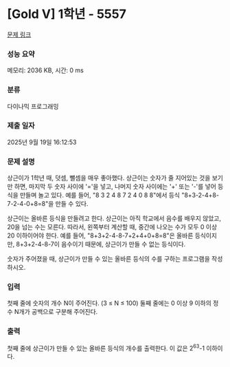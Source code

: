 # [Gold V] 1학년 - 5557 

[문제 링크](https://www.acmicpc.net/problem/5557) 

### 성능 요약

메모리: 2036 KB, 시간: 0 ms

### 분류

다이나믹 프로그래밍

### 제출 일자

2025년 9월 19일 16:12:53

### 문제 설명

<p>상근이가 1학년 때, 덧셈, 뺄셈을 매우 좋아했다. 상근이는 숫자가 줄 지어있는 것을 보기만 하면, 마지막 두 숫자 사이에 '='을 넣고, 나머지 숫자 사이에는 '+' 또는 '-'를 넣어 등식을 만들며 놀고 있다. 예를 들어, "8 3 2 4 8 7 2 4 0 8 8"에서 등식 "8+3-2-4+8-7-2-4-0+8=8"을 만들 수 있다.</p>

<p>상근이는 올바른 등식을 만들려고 한다. 상근이는 아직 학교에서 음수를 배우지 않았고, 20을 넘는 수는 모른다. 따라서, 왼쪽부터 계산할 때, 중간에 나오는 수가 모두 0 이상 20 이하이어야 한다. 예를 들어, "8+3+2-4-8-7+2+4+0+8=8"은 올바른 등식이지만, 8+3+2-4-8-7이 음수이기 때문에, 상근이가 만들 수 없는 등식이다.</p>

<p>숫자가 주어졌을 때, 상근이가 만들 수 있는 올바른 등식의 수를 구하는 프로그램을 작성하시오.</p>

### 입력 

 <p>첫째 줄에 숫자의 개수 N이 주어진다. (3 ≤ N ≤ 100) 둘째 줄에는 0 이상 9 이하의 정수 N개가 공백으로 구분해 주어진다.</p>

### 출력 

 <p>첫째 줄에 상근이가 만들 수 있는 올바른 등식의 개수를 출력한다. 이 값은 2<sup>63</sup>-1 이하이다.</p>

